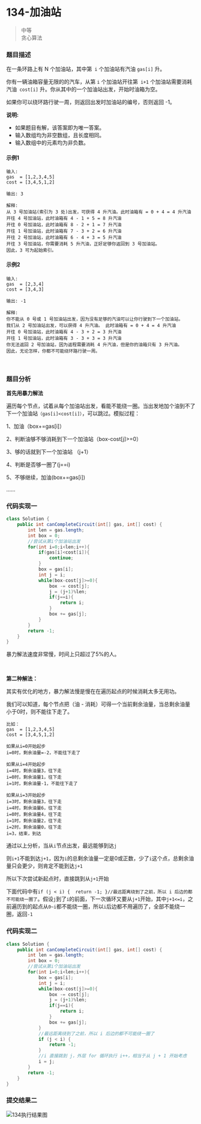 # 134-加油站

>中等  
>贪心算法

### 题目描述

在一条环路上有 N 个加油站，其中第` i` 个加油站有汽油 `gas[i]` 升。

你有一辆油箱容量无限的的汽车，从第 `i` 个加油站开往第` i+1` 个加油站需要消耗汽油` cost[i]` 升。你从其中的一个加油站出发，开始时油箱为空。

如果你可以绕环路行驶一周，则返回出发时加油站的编号，否则返回 -1。

**说明:** 

- 如果题目有解，该答案即为唯一答案。
- 输入数组均为非空数组，且长度相同。
- 输入数组中的元素均为非负数。


#### 示例1

```
输入: 
gas  = [1,2,3,4,5]
cost = [3,4,5,1,2]

输出: 3

解释:
从 3 号加油站(索引为 3 处)出发，可获得 4 升汽油。此时油箱有 = 0 + 4 = 4 升汽油
开往 4 号加油站，此时油箱有 4 - 1 + 5 = 8 升汽油
开往 0 号加油站，此时油箱有 8 - 2 + 1 = 7 升汽油
开往 1 号加油站，此时油箱有 7 - 3 + 2 = 6 升汽油
开往 2 号加油站，此时油箱有 6 - 4 + 3 = 5 升汽油
开往 3 号加油站，你需要消耗 5 升汽油，正好足够你返回到 3 号加油站。
因此，3 可为起始索引。
```

#### 示例2

```
输入: 
gas  = [2,3,4]
cost = [3,4,3]

输出: -1

解释:
你不能从 0 号或 1 号加油站出发，因为没有足够的汽油可以让你行驶到下一个加油站。
我们从 2 号加油站出发，可以获得 4 升汽油。 此时油箱有 = 0 + 4 = 4 升汽油
开往 0 号加油站，此时油箱有 4 - 3 + 2 = 3 升汽油
开往 1 号加油站，此时油箱有 3 - 3 + 3 = 3 升汽油
你无法返回 2 号加油站，因为返程需要消耗 4 升汽油，但是你的油箱只有 3 升汽油。
因此，无论怎样，你都不可能绕环路行驶一周。
```

</br>

### 题目分析

**首先用暴力解法**

遍历每个节点，试着从每个加油站出发，看能不能绕一圈。当出发地加个油到不了下一个加油站`（gas[i]<cost[i]）`，可以跳过。模拟过程：

1、加油（box+=gas[i]）

2、判断油够不够消耗到下一个加油站（box-cost[j]>=0） 

3、够的话就到下一个加油站 （j+1）

4、判断是否够一圈了(j==i)

5、不够继续，加油(box+=gas[i])

……

### 代码实现一

```java
class Solution {
    public int canCompleteCircuit(int[] gas, int[] cost) {
        int len = gas.length;
        int box = 0;
        //尝试从第i个加油站出发
        for(int i=0;i<len;i++){
            if(gas[i]<cost[i]){
                continue;
            }
            box = gas[i];
            int j = i;
            while(box-cost[j]>=0){
                box -= cost[j];
                j = (j+1)%len;
                if(j==i){
                    return i;
                }
                box += gas[j];
            }
        }
        return -1;
    }
}
```

暴力解法速度非常慢，时间上只超过了5%的人。



</br>

**第二种解法：**

其实有优化的地方，暴力解法慢是慢在在遍历起点的时候消耗太多无用功。

我们可以知道，每个节点把（油 - 消耗）可得一个当前剩余油量，当总剩余油量小于0时，则不能往下走了。

```
比如：
gas  = [1,2,3,4,5]
cost = [3,4,5,1,2]

如果从i=0开始起步
i=0时，剩余油量=-2，不能往下走了

如果从i=4开始起步
i=4时，剩余油量3，往下走
i=0时，剩余油量1，往下走
i=1时，剩余油量-1，不能往下走了

如果从i=3开始起步
i=3时，剩余油量3，往下走
i=4时，剩余油量6，往下走
i=0时，剩余油量4，往下走
i=1时，剩余油量2，往下走
i=2时，剩余油量0，往下走
i=3，结束，到达
```

通过以上分析，当从`i`节点出发，最远能够到达`j`

则`i+1`不能到达`j+1`，因为`i`的总剩余油量一定是0或正数，少了`i`这个点，总剩余油量只会更少，则肯定不能到达`j+1`

所以下次尝试新起点时，直接跳到从`j+1`开始

下面代码中有`if (j < i) {  return -1; }//最远距离绕到了之前，所以 i 后边的都不可能绕一圈了`。假设`j`到了`i`的前面，下一次循环又要从`j+1`开始，其中`j+1<=i`，之前遍历到的起点从`0~i`都不能绕一圈，所以`i`后边都不用遍历了，全部不能绕一圈，返回`-1`

### 代码实现二

```java
class Solution {
    public int canCompleteCircuit(int[] gas, int[] cost) {
        int len = gas.length;
        int box = 0;
        //尝试从第i个加油站出发
        for(int i=0;i<len;i++){
            box = gas[i];
            int j = i;
            while(box-cost[j]>=0){
                box -= cost[j];
                j = (j+1)%len;
                if(j==i){
                    return i;
                }
                box += gas[j];
            }
            //最远距离绕到了之前，所以 i 后边的都不可能绕一圈了
            if (j < i) {
                return -1;
            }
            //i 直接跳到 j，外层 for 循环执行 i++，相当于从 j + 1 开始考虑
            i = j;
        }
        return -1;
    }
}

```

### 提交结果二

![134执行结果图](https://github.com/hinkleung/leetcode/blob/main/134-加油站/132-result.png)

